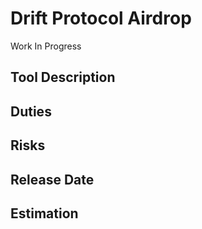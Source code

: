 # Drift Protocol Airdrop

Work In Progress

## Tool Description

## Duties

## Risks

## Release Date

## Estimation
